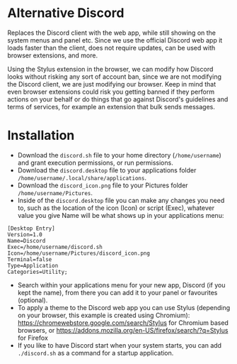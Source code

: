 # Alternative Discord

Replaces the Discord client with the web app, while still showing on the system menus and panel etc. Since we use the official Discord web app it loads faster than the client, does not require updates, can be used with browser extensions, and more.

Using the Stylus extension in the browser, we can modify how Discord looks without risking any sort of account ban, since we are not modifying the Discord client, we are just modifying our browser. Keep in mind that even browser extensions could risk you getting banned if they perform actions on your behalf or do things that go against Discord's guidelines and terms of services, for example an extension that bulk sends messages.

# Installation

- Download the `discord.sh` file to your home directory (`/home/username`) and grant execution permissions, or run permissions.
- Download the `discord.desktop` file to your applications folder `/home/username/.local/share/applications`.
- Download the `discord_icon.png` file to your Pictures folder `/home/username/Pictures`.
- Inside of the `discord.desktop` file you can make any changes you need to, such as the location of the icon (Icon) or script (Exec), whatever value you give Name will be what shows up in your applications menu:
```
[Desktop Entry]
Version=1.0
Name=Discord
Exec=/home/username/discord.sh
Icon=/home/username/Pictures/discord_icon.png
Terminal=false
Type=Application
Categories=Utility;
```
- Search within your applications menu for your new app, Discord (if you kept the name), from there you can add it to your panel or favourites (optional).
- To apply a theme to the Discord web app you can use Stylus (depending on your browser, this example is created using Chromium): https://chromewebstore.google.com/search/Stylus for Chromium based browsers, or https://addons.mozilla.org/en-US/firefox/search/?q=Stylus for Firefox
- If you like to have Discord start when your system starts, you can add `./discord.sh` as a command for a startup application.

